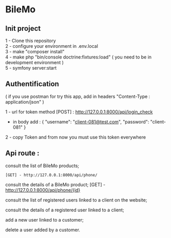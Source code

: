 # BileMo

Init project
--------------------------------------------
1 - Clone this repository <br/>
2 - configure your environment in .env.local  <br/>
3 - make "composer install"  <br/>
4 - make php "bin/console doctrine:fixtures:load" ( you need to be in development environment )   <br/>
5 - symfony server:start  <br/>

Authentification
--------------------------------------------
( if you use postman for try this app, add in headers "Content-Type : application/json" )

1 - url for token method [POST] : http://127.0.0.1:8000/api/login_check 
  - in body add : 
                {
                  "username": "client-081@test.com",
                  "password": "client-081"
                }

2 - copy Token and from now you must use this token everywhere

Api route :
--------------------------------------------

consult the list of BileMo products;

    [GET] - http://127.0.0.1:8000/api/phone/
  
consult the details of a BileMo product;
    [GET] - http://127.0.0.1:8000/api/phone/{id}
    
consult the list of registered users linked to a client on the website;

consult the details of a registered user linked to a client;

add a new user linked to a customer;

delete a user added by a customer.
